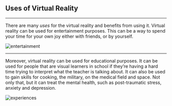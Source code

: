 ## Uses of Virtual Reality
---

There are many _uses_ for the virtual reality and benefits from using it.
  Virtual reality can be used for entertainment purposes.
    This can be a way to spend your time for your own joy either with friends, or by yourself.

![entertainment](https://previews.123rf.com/images/jovanmandic/jovanmandic1802/jovanmandic180200044/94809395-happy-friends-playing-video-games-with-virtual-reality-glasses-young-people-having-fun-with-new-tech.jpg)

---

Moreover, virtual reality can be used for educational purposes.
  It can be used for people that are visual learners in school if they’re having a hard time trying to interpret what the teacher is talking about.
    It can also be used to gain skills for cooking, the military, on the medical field and space.
      Not only that, but it can treat the mental health, such as post-traumatic stress, anxiety and depression.

![experiences](https://i.ytimg.com/vi/JQ2sWMFx_IY/maxresdefault.jpg)
